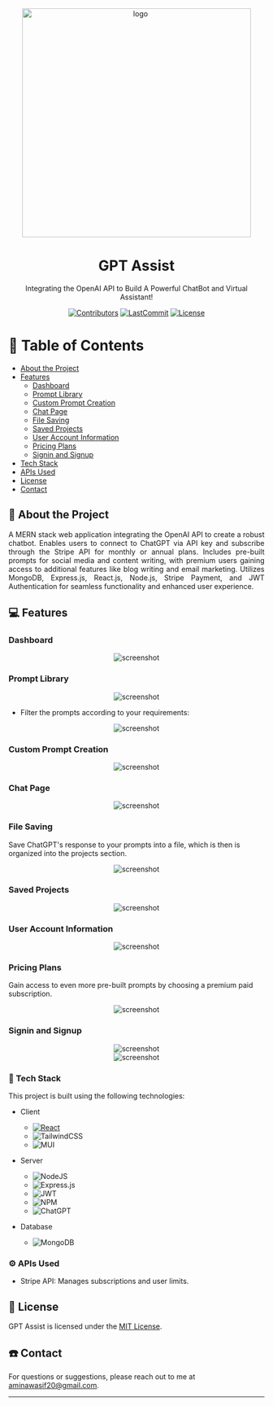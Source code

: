 <div align="center">

  <img src="images/logo.png" alt="logo" width="450" height="auto" />
  <h1>GPT Assist</h1>
  
  <p>
    Integrating the OpenAI API to Build A Powerful ChatBot and Virtual Assistant!
  </p>

<!-- Badges -->
[![Contributors](https://img.shields.io/github/contributors/AW-2021/GPT-Assist)](CONTRIBUTORS)
[![LastCommit](https://img.shields.io/github/last-commit/AW-2021/GPT-Assist)](LASTCOMMIT)
[![License](https://img.shields.io/badge/license-MIT-blue.svg)](LICENSE)

</div>

<!-- Table of Contents -->
# :notebook_with_decorative_cover: Table of Contents

- [About the Project](#star2-about-the-project)
- [Features](#computer-features)
  * [Dashboard](#dashboard)
  * [Prompt Library](#prompt-library)
  * [Custom Prompt Creation](#custom-prompt-creation)
  * [Chat Page](#chat-page)
  * [File Saving](#file-saving)
  * [Saved Projects](#saved-projects)
  * [User Account Information](#user-account-information)
  * [Pricing Plans](#pricing-plans)
  * [Signin and Signup](#signin-and-signup)
- [Tech Stack](#space_invader-tech-stack)
- [APIs Used](#gear-apis-used)
- [License](#scroll-license)
- [Contact](#telephone-contact)

<!-- About the Project -->
## :star2: About the Project
<p align="justify">A MERN stack web application integrating the OpenAI API to create a robust chatbot. Enables users to connect to ChatGPT via API key and subscribe through the Stripe API for monthly or annual plans. Includes pre-built prompts for social media and content writing, with premium users gaining access to additional features like blog writing and email marketing. Utilizes MongoDB, Express.js, React.js, Node.js, Stripe Payment, and JWT Authentication for seamless functionality and enhanced user experience.</p>

<!-- Feature Screenshots -->
## :computer: Features

### Dashboard

<div align="center"> 
  <img src="/images/dashboard.png" alt="screenshot" />
</div>

### Prompt Library

<div align="center"> 
  <img src="/images/prompts.png" alt="screenshot" />
</div>

- Filter the prompts according to your requirements:

<div align="center"> 
  <img src="/images/prompts2.png" alt="screenshot" />
</div>

### Custom Prompt Creation

<div align="center"> 
  <img src="/images/customprompt.png" alt="screenshot" />
</div>

### Chat Page

<div align="center"> 
  <img src="/images/chat.png" alt="screenshot" />
</div>

### File Saving 

Save ChatGPT's response to your prompts into a file, which is then is organized into the projects section.
  
<div align="center"> 
  <img src="/images/chat2.png" alt="screenshot" />
</div>

### Saved Projects

<div align="center"> 
  <img src="/images/projects.png" alt="screenshot" />
</div>

### User Account Information

<div align="center"> 
  <img src="/images/account.png" alt="screenshot" />
</div>

### Pricing Plans

Gain access to even more pre-built prompts by choosing a premium paid subscription.

<div align="center"> 
  <img src="/images/pricing.png" alt="screenshot" />
</div>

### Signin and Signup

<div align="center"> 
  <img src="/images/signin.png" alt="screenshot" />
</div>

<div align="center"> 
  <img src="/images/signup.png" alt="screenshot" />
</div>

<!-- TechStack -->
### :space_invader: Tech Stack

This project is built using the following technologies:

- Client
  * [![React][React.js]][React-url]
  * ![TailwindCSS](https://img.shields.io/badge/tailwindcss-%2338B2AC.svg?style=for-the-badge&logo=tailwind-css&logoColor=white)
  * ![MUI](https://img.shields.io/badge/MUI-%230081CB.svg?style=for-the-badge&logo=mui&logoColor=white)

- Server
  * ![NodeJS](https://img.shields.io/badge/node.js-6DA55F?style=for-the-badge&logo=node.js&logoColor=white)
  * ![Express.js](https://img.shields.io/badge/express.js-%23404d59.svg?style=for-the-badge&logo=express&logoColor=%2361DAFB)
  * ![JWT](https://img.shields.io/badge/JWT-black?style=for-the-badge&logo=JSON%20web%20tokens)
  * ![NPM](https://img.shields.io/badge/NPM-%23CB3837.svg?style=for-the-badge&logo=npm&logoColor=white)
  * ![ChatGPT](https://img.shields.io/badge/chatGPT-74aa9c?style=for-the-badge&logo=openai&logoColor=white)
  
- Database
  * ![MongoDB](https://img.shields.io/badge/MongoDB-%234ea94b.svg?style=for-the-badge&logo=mongodb&logoColor=white)
    
### :gear: APIs Used

- Stripe API: Manages subscriptions and user limits.
  
## :scroll: License

GPT Assist is licensed under the [MIT License](LICENSE).

## :telephone: Contact



For questions or suggestions, please reach out to me at [aminawasif20@gmail.com](mailto:aminawasif20@gmail.com).

---

<!-- MARKDOWN LINKS & IMAGES -->
<!-- https://www.markdownguide.org/basic-syntax/#reference-style-links -->
[React.js]: https://img.shields.io/badge/React-20232A?style=for-the-badge&logo=react&logoColor=61DAFB
[React-url]: https://reactjs.org/
